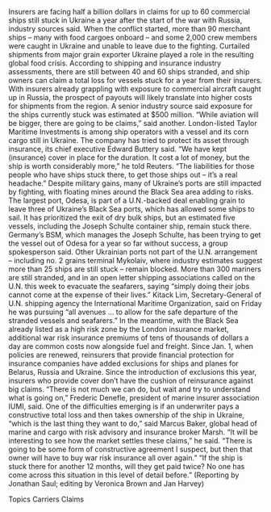 Insurers are facing half a billion dollars in claims for up to 60 commercial ships still stuck in Ukraine a year after the start of the war with Russia, industry sources said.
When the conflict started, more than 90 merchant ships – many with food cargoes onboard – and some 2,000 crew members were caught in Ukraine and unable to leave due to the fighting.
Curtailed shipments from major grain exporter Ukraine played a role in the resulting global food crisis.
According to shipping and insurance industry assessments, there are still between 40 and 60 ships stranded, and ship owners can claim a total loss for vessels stuck for a year from their insurers.
With insurers already grappling with exposure to commercial aircraft caught up in Russia, the prospect of payouts will likely translate into higher costs for shipments from the region.
A senior industry source said exposure for the ships currently stuck was estimated at $500 million. “While aviation will be bigger, there are going to be claims,” said another.
London-listed Taylor Maritime Investments is among ship operators with a vessel and its corn cargo still in Ukraine. The company has tried to protect its asset through insurance, its chief executive Edward Buttery said.
“We have kept (insurance) cover in place for the duration. It cost a lot of money, but the ship is worth considerably more,” he told Reuters. “The liabilities for those people who have ships stuck there, to get those ships out – it’s a real headache.”
Despite military gains, many of Ukraine’s ports are still impacted by fighting, with floating mines around the Black Sea area adding to risks.
The largest port, Odesa, is part of a U.N.-backed deal enabling grain to leave three of Ukraine’s Black Sea ports, which has allowed some ships to sail.
It has prioritized the exit of dry bulk ships, but an estimated five vessels, including the Joseph Schulte container ship, remain stuck there.
Germany’s BSM, which manages the Joseph Schulte, has been trying to get the vessel out of Odesa for a year so far without success, a group spokesperson said.
Other Ukrainian ports not part of the U.N. arrangement – including no. 2 grains terminal Mykolaiv, where industry estimates suggest more than 25 ships are still stuck – remain blocked.
More than 300 mariners are still stranded, and in an open letter shipping associations called on the U.N. this week to evacuate the seafarers, saying “simply doing their jobs cannot come at the expense of their lives.”
Kitack Lim, Secretary-General of U.N. shipping agency the International Maritime Organization, said on Friday he was pursuing “all avenues … to allow for the safe departure of the stranded vessels and seafarers.”
In the meantime, with the Black Sea already listed as a high risk zone by the London insurance market, additional war risk insurance premiums of tens of thousands of dollars a day are common costs now alongside fuel and freight.
Since Jan. 1, when policies are renewed, reinsurers that provide financial protection for insurance companies have added exclusions for ships and planes for Belarus, Russia and Ukraine.
Since the introduction of exclusions this year, insurers who provide cover don’t have the cushion of reinsurance against big claims.
“There is not much we can do, but wait and try to understand what is going on,” Frederic Denefle, president of marine insurer association IUMI, said.
One of the difficulties emerging is if an underwriter pays a constructive total loss and then takes ownership of the ship in Ukraine, “which is the last thing they want to do,” said Marcus Baker, global head of marine and cargo with risk advisory and insurance broker Marsh.
“It will be interesting to see how the market settles these claims,” he said. “There is going to be some form of constructive agreement I suspect, but then that owner will have to buy war risk insurance all over again.”
“If the ship is stuck there for another 12 months, will they get paid twice? No one has come across this situation in this level of detail before.”
(Reporting by Jonathan Saul; editing by Veronica Brown and Jan Harvey)

Topics
Carriers
Claims
